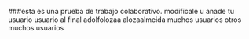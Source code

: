###esta es una prueba de trabajo colaborativo.  modificale u anade tu usuario usuario al final
adolfolozaa
 alozaalmeida
muchos usuarios
otros muchos usuarios
